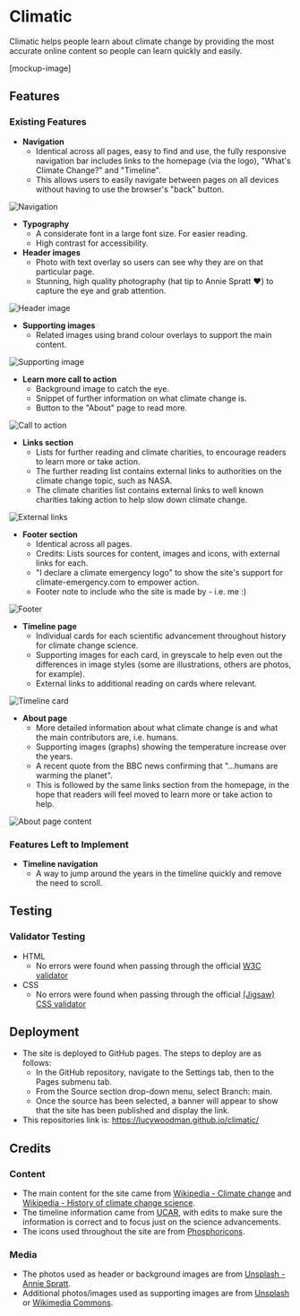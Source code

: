 # Climatic

Climatic helps people learn about climate change by providing the most accurate online content so people can learn quickly and easily.

[mockup-image]

## Features 

### Existing Features

- **Navigation**
  - Identical across all pages, easy to find and use, the fully responsive navigation bar includes links to the homepage (via the logo), "What's Climate Change?" and "Timeline".
  - This allows users to easily navigate between pages on all devices without having to use the browser's "back" button.

![Navigation](https://p-DgFRdw9.t2.n0.cdn.getcloudapp.com/items/Jrux6ZKd/b15bd387-59e4-497d-8fdb-75b16fddd10a.png?v=443e7115012d4784e8b8ce4ad711fdcf)

- **Typography**
  - A considerate font in a large font size. For easier reading. 
  - High contrast for accessibility.
- **Header images**
  - Photo with text overlay so users can see why they are on that particular page.
  - Stunning, high quality photography (hat tip to Annie Spratt ♥️) to capture the eye and grab attention.

![Header image](https://p-DgFRdw9.t2.n0.cdn.getcloudapp.com/items/GGupReOy/b87b3a80-3845-46db-a660-dfa996d647d6.png?v=6da3bf8c7c3585740aa3645866948795)

- **Supporting images**
  - Related images using brand colour overlays to support the main content.

![Supporting image](https://p-DgFRdw9.t2.n0.cdn.getcloudapp.com/items/lluoYex0/15d26f62-5f81-4f08-8170-a2bcad3d9ef9.png?v=6b10bc69cb9ca6e2b034ab60850bf784)

- **Learn more call to action**
  - Background image to catch the eye.
  - Snippet of further information on what climate change is.
  - Button to the "About" page to read more.

![Call to action](https://p-DgFRdw9.t2.n0.cdn.getcloudapp.com/items/Jrux6QPd/62765f49-66f6-473b-999f-a3f5d86fb525.png?v=629a44bfd4c46436a56a9e095caa78cc)

- **Links section**
  - Lists for further reading and climate charities, to encourage readers to learn more or take action.
  - The further reading list contains external links to authorities on the climate change topic, such as NASA.
  - The climate charities list contains external links to well known charities taking action to help slow down climate change.

![External links](https://p-DgFRdw9.t2.n0.cdn.getcloudapp.com/items/yAuybg7l/34bf4826-3552-4977-8b7a-1696a037bc5d.png?v=e294e986f56cf3538d4fc94cc8ab5ba9)

- **Footer section**
  - Identical across all pages.
  - Credits: Lists sources for content, images and icons, with external links for each.
  - "I declare a climate emergency logo" to show the site's support for climate-emergency.com to empower action.
  - Footer note to include who the site is made by - i.e. me :)

![Footer](https://p-DgFRdw9.t2.n0.cdn.getcloudapp.com/items/d5uREQBL/1011903d-04c3-4f84-9e6d-ff3fd7810440.png?v=be79c8b926855434ee32356bc4fb66d8)

- **Timeline page**
  - Individual cards for each scientific advancement throughout history for climate change science.
  - Supporting images for each card, in greyscale to help even out the differences in image styles (some are illustrations, others are photos, for example).
  - External links to additional reading on cards where relevant.

![Timeline card](https://p-DgFRdw9.t2.n0.cdn.getcloudapp.com/items/eDuRBb2Z/f032339e-317a-4068-a899-bb591f459959.png?v=ec95fbaefd91cc09a71aec2b98ecfd0d)

- **About page**
  - More detailed information about what climate change is and what the main contributors are, i.e. humans.
  - Supporting images (graphs) showing the temperature increase over the years.
  - A recent quote from the BBC news confirming that "...humans are warming the planet".
  - This is followed by the same links section from the homepage, in the hope that readers will feel moved to learn more or take action to help.

![About page content](https://p-DgFRdw9.t2.n0.cdn.getcloudapp.com/items/6quYeA9X/ee5c9246-ad35-44c0-ba32-82dcde2364e9.png?v=f0c383b856db13d1b1bf5af8986b46af)

### Features Left to Implement

- **Timeline navigation**
  - A way to jump around the years in the timeline quickly and remove the need to scroll.

## Testing 

### Validator Testing 

- HTML
  - No errors were found when passing through the official [W3C validator](https://validator.w3.org/nu/?doc=https%3A%2F%2Flucywoodman.github.io%2Fclimatic%2F)
- CSS
  - No errors were found when passing through the official [(Jigsaw) CSS validator](https://jigsaw.w3.org/css-validator/validator?uri=lucywoodman.github.io%2Fclimatic%2F&profile=css3svg&usermedium=all&warning=1&vextwarning=&lang=en)

## Deployment

- The site is deployed to GitHub pages. The steps to deploy are as follows:
  - In the GitHub repository, navigate to the Settings tab, then to the Pages submenu tab.
  - From the Source section drop-down menu, select Branch: main.
  - Once the source has been selected, a banner will appear to show that the site has been published and display the link.
- This repositories link is: https://lucywoodman.github.io/climatic/

## Credits

### Content

- The main content for the site came from [Wikipedia - Climate change](https://en.wikipedia.org/wiki/Climate_change) and [Wikipedia - History of climate change science](https://en.wikipedia.org/wiki/History_of_climate_change_science).
- The timeline information came from [UCAR](https://scied.ucar.edu/learning-zone/how-climate-works/history-climate-science-research), with edits to make sure the information is correct and to focus just on the science advancements.
- The icons used throughout the site are from [Phosphoricons](https://phosphoricons.com).

### Media

- The photos used as header or background images are from [Unsplash - Annie Spratt](https://unsplash.com/@anniespratt).
- Additional photos/images used as supporting images are from [Unsplash](https://unsplash.com/collections/Y9a6e354pAw/climatic) or [Wikimedia Commons](https://commons.wikimedia.org/wiki/Main_Page).